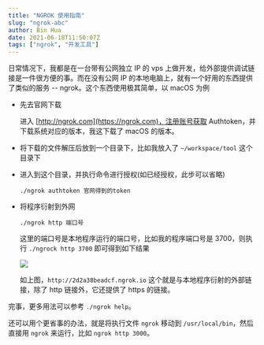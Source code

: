 ```yaml
---
title: "NGROK 使用指南"
slug: "ngrok-abc"
author: Bin Hua
date: 2021-06-18T11:50:07Z
tags: ["ngrok", "开发工具"]
---
```


日常情况下，我都是在一台带有公网独立 IP 的 vps 上做开发，给外部提供调试链接是一件很方便的事。而在没有公网 IP 的本地电脑上，就有一个好用的东西提供了类似的服务 -- ngrok。这个东西使用极其简单，以 macOS 为例

- 先去官网下载

  进入 [http://ngrok.com](https://ngrok.com)，注册账号获取 Authtoken，并下载系统对应的版本，我这下载了 macOS 的版本。

- 将下载的文件解压后放到一个目录下，比如我放入了 `~/workspace/tool` 这个目录下

- 进入到这个目录，并执行命令进行授权(如已经授权，此步可以省略)

  ```
  ./ngrok authtoken 官网得到的token
  ```

- 将程序衍射到外网

  ```
  ./ngrok http 端口号
  ```

  这里的端口号是本地程序运行的端口号，比如我的程序端口号是 3700，则执行 `./ngrock http 3700` 即可得到如下结果

  ![](/imgs/ngrok-abc-01.jpg)

  如上图，`http://2d2a38beadcf.ngrok.io` 这个就是与本地程序衍射的外部链接，除了 http 链接外，它还提供了 https 的链接。

完事，更多用法可以参考 `./ngrok help`。

还可以用个更省事的办法，就是将执行文件 `ngrok` 移动到 `/usr/local/bin`，然后直接用 `ngrok` 来运行，比如 `ngrok http 3000`。
